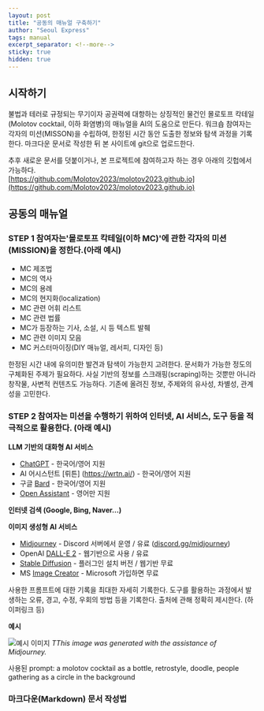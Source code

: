 ```yaml
---
layout: post
title: "공동의 매뉴얼 구축하기"
author: "Seoul Express"
tags: manual
excerpt_separator: <!--more-->
sticky: true
hidden: true
---
```


## 시작하기  

불법과 테러로 규정되는 무기이자 공권력에 대항하는 상징적인 물건인 몰로토프 칵테일(Molotov cocktail, 이하 화염병)의 매뉴얼을 AI의 도움으로 만든다. 
워크숍 참여자는 각자의 미션(MISSON)을 수립하여, 한정된 시간 동안 도출한 정보와 탐색 과정을 기록한다. 마크다운 문서로 작성한 뒤 본 사이트에 git으로 업로드한다. 

추후 새로운 문서를 덧붙이거나, 본 프로젝트에 참여하고자 하는 경우 아래의 깃헙에서 가능하다.  
[https://github.com/Molotov2023/molotov2023.github.io](https://github.com/Molotov2023/molotov2023.github.io)

## 공동의 매뉴얼 

### STEP 1 참여자는'몰로토프 칵테일(이하 MC)'에 관한 각자의 미션(MISSION)을 정한다.(아래 예시)
- MC 제조법
- MC의 역사
- MC의 용례
- MC의 현지화(localization)
- MC 관련 어휘 리스트
- MC 관련 법률
- MC가 등장하는 기사, 소설, 시 등 텍스트 발췌
- MC 관련 이미지 모음
- MC 커스터마이징(DIY 매뉴얼, 레서피, 디자인 등)  

한정된 시간 내에 유의미한 발견과 탐색이 가능한지 고려한다. 
문서화가 가능한 정도의 구체화된 주제가 필요하다. 
사실 기반의 정보를 스크래핑(scraping)하는 것뿐만 아니라 창작물, 사변적 컨텐츠도 가능하다. 
기존에 올려진 정보, 주제와의 유사성, 차별성, 관계성을 고민한다. 


### STEP 2 참여자는 미션을 수행하기 위하여 인터넷, AI 서비스, 도구 등을 적극적으로 활용한다. (아래 예시)

**LLM 기반의 대화형 AI 서비스**
- [ChatGPT](https://chat.openai.com/) - 한국어/영어 지원 
- AI 어시스턴트 [뤼튼] (https://wrtn.ai/) - 한국어/영어 지원
- 구글 [Bard](https://bard.google.com/) - 한국어/영어 지원 
- [Open Assistant](https://open-assistant.io/ ) - 영어만 지원 

**인터넷 검색 (Google, Bing, Naver…)**

**이미지 생성형 AI 서비스** 
- [Midjourney](www.midjourney.com) - Discord 서버에서 운영 / 유료 ([discord.gg/midjourney](discord.gg/midjourney))
- OpenAI [DALL-E 2](https://labs.openai.com/) - 웹기반으로 사용 / 유료 
- [Stable Diffusion](https://stablediffusionweb.com/) - 플러그인 설치 버전 / 웹기반 무료
- MS [Image Creator](https://www.bing.com/create ) - Microsoft 가입하면 무료 

사용한 프롬프트에 대한 기록을 최대한 자세히 기록한다. 
도구를 활용하는 과정에서 발생하는 오류, 경고, 수정, 우회의 방법 등을 기록한다. 
출처에 관해 정확히 제시한다. (하이퍼링크 등)

**예시** 

![예시 이미지](https://placehold.it/700x400 "This image was generated with the assistance of Midjourney.")
_TThis image was generated with the assistance of Midjourney._

사용된 prompt:
a molotov cocktail as a bottle, retrostyle, doodle, people gathering as a circle in the background


### 마크다운(Markdown) 문서 작성법 
